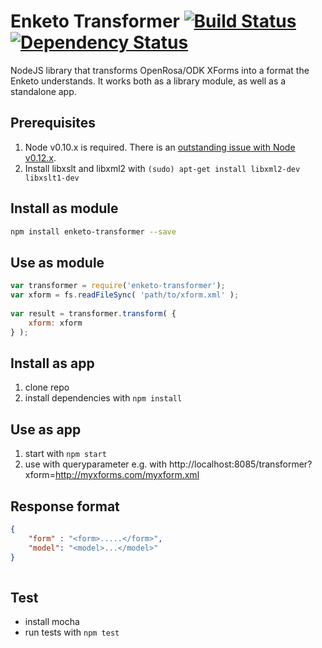 Enketo Transformer [![Build Status](https://travis-ci.org/enketo/enketo-transformer.svg?branch=master)](https://travis-ci.org/enketo/enketo-transformer) [![Dependency Status](https://david-dm.org/enketo/enketo-transformer.svg)](https://david-dm.org/enketo/enketo-transformer)
=================

NodeJS library that transforms OpenRosa/ODK XForms into a format the Enketo understands. It works both as a library module, as well as a standalone app.

## Prerequisites

1. Node v0.10.x is required. There is an [outstanding issue with Node v0.12.x](https://github.com/bsuh/node_xslt/issues/24).
2. Install libxslt and libxml2 with `(sudo) apt-get install libxml2-dev libxslt1-dev`

## Install as module

```bash
npm install enketo-transformer --save
```

## Use as module

```js
var transformer = require('enketo-transformer');
var xform = fs.readFileSync( 'path/to/xform.xml' );
  
var result = transformer.transform( {
    xform: xform
} );
```

## Install as app
1. clone repo
2. install dependencies with `npm install`

## Use as app

1. start with `npm start`
2. use with queryparameter e.g. with http://localhost:8085/transformer?xform=http://myxforms.com/myxform.xml


## Response format

```json
{
	"form" : "<form>.....</form>",
	"model": "<model>...</model>"
}
	
```

## Test

* install mocha 
* run tests with `npm test`
